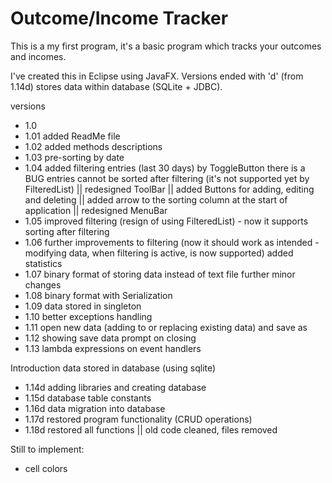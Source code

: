 # Outcome/Income Tracker

This is a my first program,
it's a basic program which tracks your outcomes and incomes.

I've created this in Eclipse using JavaFX.
Versions ended with 'd' (from 1.14d) stores data within database (SQLite + JDBC).

versions
- 1.0
- 1.01	added ReadMe file
- 1.02	added methods descriptions
- 1.03	pre-sorting by date
- 1.04	added filtering entries (last 30 days) by ToggleButton there is a BUG entries cannot be sorted after filtering (it's not supported yet by FilteredList) || redesigned ToolBar || added Buttons for adding, editing and deleting || added arrow to the sorting column at the start of application || redesigned MenuBar
- 1.05	improved filtering (resign of using FilteredList) - now it supports sorting after filtering
- 1.06	further improvements to filtering (now it should work as intended - modifying data, when filtering is active, is now supported)
added statistics
- 1.07	binary format of storing data instead of text file
further minor changes
- 1.08	binary format with Serialization
- 1.09	data stored in singleton
- 1.10	better exceptions handling
- 1.11	open new data (adding to or replacing existing data) and save as
- 1.12	showing save data prompt on closing
- 1.13	lambda expressions on event handlers

Introduction data stored in database (using sqlite)
- 1.14d	adding libraries and creating database
- 1.15d	database table constants 
- 1.16d	data migration into database
- 1.17d	restored program functionality (CRUD operations)
- 1.18d	restored all functions || old code cleaned, files removed
		
	

Still to implement:
- cell colors
